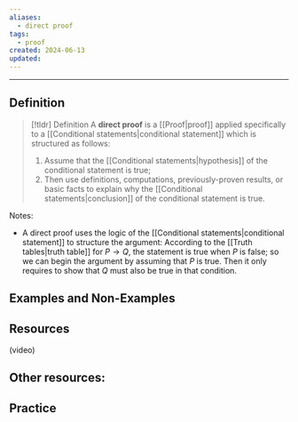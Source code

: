 ```yaml
---
aliases:
  - direct proof
tags:
  - proof
created: 2024-06-13
updated:
---
```

---
## Definition 

> [!tldr] Definition
> A **direct proof** is a [[Proof|proof]] applied specifically to a [[Conditional statements|conditional statement]] which is structured as follows: 
> 1. Assume that the [[Conditional statements|hypothesis]] of the conditional statement is true; 
> 2. Then use definitions, computations, previously-proven results, or basic facts to explain why the [[Conditional statements|conclusion]] of the conditional statement is true. 

Notes: 
- A direct proof uses the logic of the [[Conditional statements|conditional statement]] to structure the argument: According to the [[Truth tables|truth table]] for $P \rightarrow Q$, the statement is true when $P$ is false; so we can begin the argument by assuming that $P$ is true. Then it only requires to show that $Q$ must also be true in that condition. 

## Examples and Non-Examples

## Resources 

(video)

Other resources: 
- 

## Practice 
